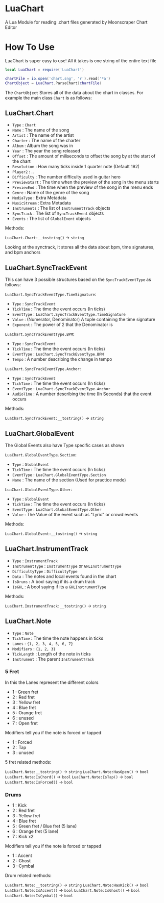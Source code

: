 # LuaChart
A Lua Module for reading .chart files generated by Moonscraper Chart Editor

# How To Use
LuaChart is super easy to use! All it takes is one string of the entire text file

```lua
local LuaChart = require('LuaChart')

chartFile = io.open('chart.sng', 'r').read('*a')
ChartObject = LuaChart.ParseChart(chartFile)
```

The `ChartObject` Stores all of the data about the chart in classes. For example the main class `Chart` is as follows:

## LuaChart.Chart
- `Type` : `Chart`
- `Name` : The name of the song
- `Artist` : The name of the artist
- `Charter` : The name of the charter
- `Album` : Album the song was in
- `Year` : The year the song released
- `Offset` : The amount of miliseconds to offset the song by at the start of the chart
- `Resolution` : How many ticks inside 1 quarter note (Default 192)
- `Player2` : ..
- `Difficulty` : The number difficulty used in guitar hero
- `PreviewStart` : The time when the preview of the song in the menu starts
- `PreviewEnd` : The time when the preview of the song in the menu ends
- `Genre` : Name of the genre of the song
- `MediaType` : Extra Metadata
- `MusicStream` : Extra Metadata
- `Instruments` : The list of `InstrumentTrack` objects
- `SyncTrack` : The list of `SyncTrackEvent` objects
- `Events` : The list of `GlobalEvent` objects

Methods:

`LuaChart.Chart:__tostring()` -> `string`

Looking at the synctrack, it stores all the data about bpm, time signatures, and bpm anchors

## LuaChart.SyncTrackEvent
This can have 3 possible structures based on the `SyncTrackEventType` as follows:

`LuaChart.SyncTrackEventType.TimeSignature`:
- `Type` : `SyncTrackEvent`
- `TickTime` : The time the event occurs (In ticks)
- `EventType` : `LuaChart.SyncTrackEventType.TimeSignature`
- `Value` : (Numerator, Denominator) A tuple containing the time signature
- `Exponent` : The power of 2 that the Denominator is

`LuaChart.SyncTrackEventType.BPM`:
- `Type` : `SyncTrackEvent`
- `TickTime` : The time the event occurs (In ticks)
- `EventType` : `LuaChart.SyncTrackEventType.BPM`
- `Tempo` : A number describing the change in tempo

`LuaChart.SyncTrackEventType.Anchor`:
- `Type` : `SyncTrackEvent`
- `TickTime` : The time the event occurs (In ticks)
- `EventType` : `LuaChart.SyncTrackEventType.Anchor`
- `AudioTime` : A number describing the time (In Seconds) that the event occurs

Methods:

`LuaChart.SyncTrackEvent:__tostring()` -> `string`

## LuaChart.GlobalEvent
The Global Events also have Type specific cases as shown

`LuaChart.GlobalEventType.Section`:
- `Type` : `GlobalEvent`
- `TickTime` : The time the event occurs (In ticks)
- `EventType` : `LuaChart.GlobalEventType.Section`
- `Name` : The name of the section (Used for practice mode)

`LuaChart.GlobalEventType.Other`:
- `Type` : `GlobalEvent`
- `TickTime` : The time the event occurs (In ticks)
- `EventType` : `LuaChart.GlobalEventType.Other`
- `Value` : The Value of the event such as "Lyric" or crowd events

Methods:

`LuaChart.GlobalEvent:__tostring()` -> `string`

## LuaChart.InstrumentTrack
- `Type` : `InstrumentTrack`
- `InstrumentType` : `InstrumentType` or `GHLInstrumentType`
- `DifficultyType` : `DifficultyType`
- `Data` : The notes and local events found in the chart
- `IsDrums` : A bool saying if its a drum track
- `IsGHL` : A bool saying if its a `GHLInstrumentType`

Methods:

`LuaChart.InstrumentTrack:__tostring()` -> `string`

## LuaChart.Note
- `Type` : `Note`
- `TickTime` : The time the note happens in ticks
- `Lanes` : `{1, 2, 3, 4, 5, 6, 7}`
- `Modifiers` : `{1, 2, 3}`
- `TickLength` : Length of the note in ticks
- `Instrument` : The parent `InstrumentTrack`

### 5 Fret
In this the Lanes represent the different colors

- 1 : Green fret
- 2 : Red fret
- 3 : Yellow fret
- 4 : Blue fret
- 5 : Orange fret
- 6 : unused
- 7 : Open fret

Modifiers tell you if the note is forced or tapped
- 1 : Forced
- 2 : Tap
- 3 : unused

5 fret related methods:

`LuaChart.Note:__tostring()` -> `string`
`LuaChart.Note:HasOpen()` -> `bool`
`LuaChart.Note:IsChord()` -> `bool`
`LuaChart.Note:IsTap()` -> `bool`
`LuaChart.Note:IsForced()` -> `bool`

### Drums

- 1 : Kick
- 2 : Red fret
- 3 : Yellow fret
- 4 : Blue fret
- 5 : Green fret / Blue fret (5 lane)
- 6 : Orange fret (5 lane)
- 7 : Kick x2

Modifiers tell you if the note is forced or tapped
- 1 : Accent
- 2 : Ghost
- 3 : Cymbal

Drum related methods:

`LuaChart.Note:__tostring()` -> `string`
`LuaChart.Note:HasKick()` -> `bool`
`LuaChart.Note:IsAccent()` -> `bool`
`LuaChart.Note:IsGhost()` -> `bool`
`LuaChart.Note:IsCymbal()` -> `bool`
